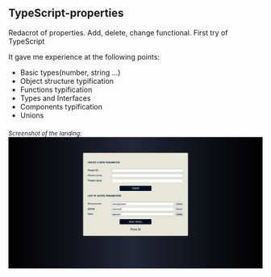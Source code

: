 ## TypeScript-properties

Redacrot of properties. Add, delete, change functional. First try of TypeScript

It gave me experience at the following points: 

- Basic types(number, string ...)
- Object structure typification
- Functions typification
- Types and Interfaces
- Components typification
- Unions
	
<sub> *Screenshot of the landing:* </sub>
![Screenshot of the page](/public/images/properties.png)
